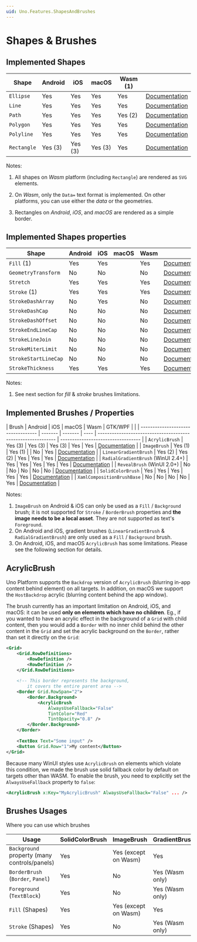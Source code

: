 ```yaml
---
uid: Uno.Features.ShapesAndBrushes
---
```


# Shapes & Brushes

## Implemented Shapes

| Shape       | Android | iOS     | macOS   | Wasm (1) |                                                              |
| ----------- | ------- | ------- | ------- | -------- | ------------------------------------------------------------ |
| `Ellipse`   | Yes     | Yes     | Yes     | Yes      | [Documentation](https://learn.microsoft.com/windows/windows-app-sdk/api/winrt/microsoft.ui.xaml.shapes.ellipse) |
| `Line`      | Yes     | Yes     | Yes     | Yes      | [Documentation](https://learn.microsoft.com/windows/windows-app-sdk/api/winrt/microsoft.ui.xaml.shapes.line) |
| `Path`      | Yes     | Yes     | Yes     | Yes (2)  | [Documentation](https://learn.microsoft.com/windows/windows-app-sdk/api/winrt/microsoft.ui.xaml.shapes.path) |
| `Polygon`   | Yes     | Yes     | Yes     | Yes      | [Documentation](https://learn.microsoft.com/windows/windows-app-sdk/api/winrt/microsoft.ui.xaml.shapes.polygon) |
| `Polyline`  | Yes     | Yes     | Yes     | Yes      | [Documentation](https://learn.microsoft.com/windows/windows-app-sdk/api/winrt/microsoft.ui.xaml.shapes.polyline) |
| `Rectangle` | Yes (3) | Yes (3) | Yes (3) | Yes      | [Documentation](https://learn.microsoft.com/windows/windows-app-sdk/api/winrt/microsoft.ui.xaml.shapes.rectangle) |

Notes:

1. All shapes on _Wasm_ platform (including `Rectangle`) are rendered as `SVG` elements.

2. On _Wasm_, only the `Data=` text format is implemented.
   On other platforms, you can use either the _data_ or the geometries.

3. Rectangles on _Android_, _iOS_, and _macOS_ are rendered as a simple border.

## Implemented Shapes properties

| Shape                | Android | iOS  | macOS | Wasm    |                                                              |
| -------------------- | ------- | ---- | ----- | ------- | ------------------------------------------------------------ |
| `Fill` (1)           | Yes     | Yes  |       | Yes     | [Documentation](https://learn.microsoft.com/windows/windows-app-sdk/api/winrt/microsoft.ui.xaml.shapes.shape.fill) |
| `GeometryTransform`  | No      | No   |       | No      | [Documentation](https://learn.microsoft.com/windows/windows-app-sdk/api/winrt/microsoft.ui.xaml.shapes.shape.geometrytransform) |
| `Stretch`            | Yes     | Yes  |       | Yes     | [Documentation](https://learn.microsoft.com/windows/windows-app-sdk/api/winrt/microsoft.ui.xaml.shapes.shape.stretch) |
| `Stroke` (1)         | Yes     | Yes  |       | Yes     | [Documentation](https://learn.microsoft.com/windows/windows-app-sdk/api/winrt/microsoft.ui.xaml.shapes.shape.stroke) |
| `StrokeDashArray`    | No      | Yes  |       | No      | [Documentation](https://learn.microsoft.com/windows/windows-app-sdk/api/winrt/microsoft.ui.xaml.shapes.shape.strokedasharray) |
| `StrokeDashCap`      | No      | No   |       | No      | [Documentation](https://learn.microsoft.com/windows/windows-app-sdk/api/winrt/microsoft.ui.xaml.shapes.shape.strokedashcap) |
| `StrokeDashOffset`   | No      | No   |       | No      | [Documentation](https://learn.microsoft.com/windows/windows-app-sdk/api/winrt/microsoft.ui.xaml.shapes.shape.strokedashoffset) |
| `StrokeEndLineCap`   | No      | No   |       | No      | [Documentation](https://learn.microsoft.com/windows/windows-app-sdk/api/winrt/microsoft.ui.xaml.shapes.shape.strokeendlinecap) |
| `StrokeLineJoin`     | No      | No   |       | No      | [Documentation](https://learn.microsoft.com/windows/windows-app-sdk/api/winrt/microsoft.ui.xaml.shapes.shape.strokelinejoin) |
| `StrokeMiterLimit`   | No      | No   |       | No      | [Documentation](https://learn.microsoft.com/windows/windows-app-sdk/api/winrt/microsoft.ui.xaml.shapes.shape.strokemiterlimit) |
| `StrokeStartLineCap` | No      | No   |       | No      | [Documentation](https://learn.microsoft.com/windows/windows-app-sdk/api/winrt/microsoft.ui.xaml.shapes.shape.strokestartlinecap) |
| `StrokeThickness`    | Yes     | Yes  |       | Yes     | [Documentation](https://learn.microsoft.com/windows/windows-app-sdk/api/winrt/microsoft.ui.xaml.shapes.shape.strokethickness) |

Notes:

1. See next section for _fill_ & _stroke_ brushes limitations.

## Implemented Brushes / Properties

| Brush                              | Android | iOS     | macOS | Wasm | GTK/WPF |                                                             |
| ---------------------------------- | ------- | ------- | ---- | ------------------------------------------------------------ | ---------------------------------- |
| `AcrylicBrush`                     | Yes (3) | Yes (3) | Yes (3) | Yes   | Yes | [Documentation](https://learn.microsoft.com/windows/windows-app-sdk/api/winrt/microsoft.ui.xaml.media.acrylicbrush) |
| `ImageBrush`                       | Yes (1) | Yes (1) |  | No   | Yes | [Documentation](https://learn.microsoft.com/windows/windows-app-sdk/api/winrt/microsoft.ui.xaml.media.imagebrush) |
| `LinearGradientBrush` | Yes (2) | Yes (2) | Yes  | Yes | Yes | [Documentation](https://learn.microsoft.com/windows/windows-app-sdk/api/winrt/microsoft.ui.xaml.media.lineargradientbrush) |
| `RadialGradientBrush` (WinUI 2.4+) | Yes | Yes  | Yes  | Yes | Yes | [Documentation](https://learn.microsoft.com/windows/windows-app-sdk/api/winrt/microsoft.ui.xaml.media.radialgradientbrush) |
| `RevealBrush` (WinUI 2.0+) | No     | No     | No   | No  | No  | [Documentation](https://learn.microsoft.com/windows/winui/api/microsoft.ui.xaml.media.revealbrush) |
| `SolidColorBrush`                  | Yes     | Yes     | Yes  | Yes  | Yes | [Documentation](https://learn.microsoft.com/windows/windows-app-sdk/api/winrt/microsoft.ui.xaml.media.solidcolorbrush) |
| `XamlCompositionBrushBase`         | No      | No      | No    | No   | Yes | [Documentation](https://learn.microsoft.com/windows/windows-app-sdk/api/winrt/microsoft.ui.xaml.media.xamlcompositionbrushbase) |

Notes:

1. `ImageBrush` on Android & iOS can only be used as a `Fill` / `Background` brush; it is not supported for `Stroke`  / `BorderBrush` properties and **the image needs to be a local asset**. They are not supported as text's `Foreground`.
2. On Android and iOS, gradient brushes (`LinearGradientBrush` & `RadialGradientBrush`) are only used as a `Fill` / `Background` brush.
3. On Android, iOS, and macOS `AcrylicBrush` has some limitations. Please see the following section for details.

## AcrylicBrush

Uno Platform supports the `Backdrop` version of `AcrylicBrush` (blurring in-app content behind element) on all targets. In addition, on macOS we support the `HostBackdrop` acrylic (blurring content behind the app window).

The brush currently has an important limitation on Android, iOS, and macOS: it can be used **only on elements which have no children**. Eg., if you wanted to have an acrylic effect in the background of a `Grid` with child content, then you would add a `Border` with no inner child behind the other content in the `Grid` and set the acrylic background on the `Border`, rather than set it directly on the `Grid`:

```xml
<Grid>
    <Grid.RowDefinitions>
        <RowDefinition />
        <RowDefinition />
    </Grid.RowDefinitions>
    
    <!-- This border represents the background, 
        it covers the entire parent area -->
    <Border Grid.RowSpan="2">
        <Border.Background>
            <AcrylicBrush 
                AlwaysUseFallback="False" 
                TintColor="Red" 
                TintOpacity="0.8" />
        </Border.Background>
    </Border>
    
    <TextBox Text="Some input" />
    <Button Grid.Row="1">My content</Button>
</Grid>

```

Because many WinUI styles use `AcrylicBrush` on elements which violate this condition, we made the brush use solid fallback color by default on targets other than WASM. To enable the brush, you need to explicitly set the `AlwaysUseFallback` property to `false`:

```xml
<AcrylicBrush x:Key="MyAcrylicBrush" AlwaysUseFallback="False" ... />
```

## Brushes Usages

Where you can use which brushes

| Usage                                        | SolidColorBrush | ImageBrush           | GradientBrush   |
| -------------------------------------------- | --------------- | -------------------- | --------------- |
| `Background` property (many controls/panels) | Yes             | Yes (except on Wasm) | Yes             |
| `BorderBrush` (`Border`, `Panel`)            | Yes             | No                   | Yes (Wasm only) |
| `Foreground` (`TextBlock`)                   | Yes             | No                   | Yes (Wasm only) |
| `Fill` (Shapes)                              | Yes             | Yes (except on Wasm) | Yes             |
| `Stroke` (Shapes)                            | Yes             | No                   | Yes (Wasm only) |
